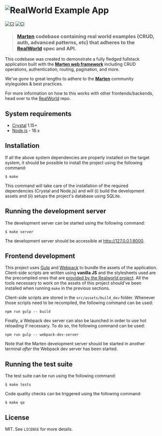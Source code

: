 # ![RealWorld Example App](logo.png)

[![CI](https://github.com/martenframework/realworld/workflows/Specs/badge.svg)](https://github.com/martenframework/realworld/actions) [![CI](https://github.com/martenframework/realworld/workflows/QA/badge.svg)](https://github.com/martenframework/realworld/actions)

> ### [Marten](https://github.com/martenframework/marten) codebase containing real world examples (CRUD, auth, advanced patterns, etc) that adheres to the [RealWorld](https://github.com/gothinkster/realworld) spec and API.

This codebase was created to demonstrate a fully fledged fullstack application built with the **[Marten web framework](https://github.com/martenframework/marten)** including CRUD operations, authentication, routing, pagination, and more.

We've gone to great lengths to adhere to the **[Marten](https://github.com/martenframework/marten)** community styleguides & best practices.

For more information on how to this works with other frontends/backends, head over to the [RealWorld](https://github.com/gothinkster/realworld) repo.

## System requirements

* [Crystal](https://crystal-lang.org/) 1.15+
* [Node.js](https://nodejs.org/en/) - 18.x

## Installation

If all the above system dependencies are properly installed on the target system, it should be possible to install the project using the following command:

```shell
$ make
```

This command will take care of the installation of the required dependencies (Crystal and Node.js) and will (i) build the development assets and (ii) setups the project's database using SQLite.

## Running the development server

The development server can be started using the following command:

```shell
$ make server
```

The development server should be accessible at http://127.0.0.1:8000.


## Frontend development

This project uses [Gulp](https://gulpjs.com/) and [Webpack](https://webpack.js.org) to bundle the assets of the application. Client-side scripts are written using **vanilla JS** and the stylesheets used are the precompiled ones that are [provided by the Realworld project](https://realworld-docs.netlify.app/docs/specs/frontend-specs/styles). All the tools necessary to work on the assets of this project should've been installed when running `make` in the previous sections.

Client-side scripts are stored in the `src/assets/build_dev` folder. Whenever those scripts need to be recompiled, the following command can be used:

```shell
npm run gulp -- build
```

Finally, a Webpack dev server can also be launched in order to use hot reloading if necessary. To do so, the following command can be used:

```shell
npm run gulp -- webpack-dev-server
```

Note that the Marten development server should be started in another terminal _after_ the Webpack dev server has been started.

## Running the test suite

The test suite can be run using the following command:

```shell
$ make tests
```

Code quality checks can be triggered using the following command:

```shell
$ make qa
```

## License

MIT. See `LICENSE` for more details.
